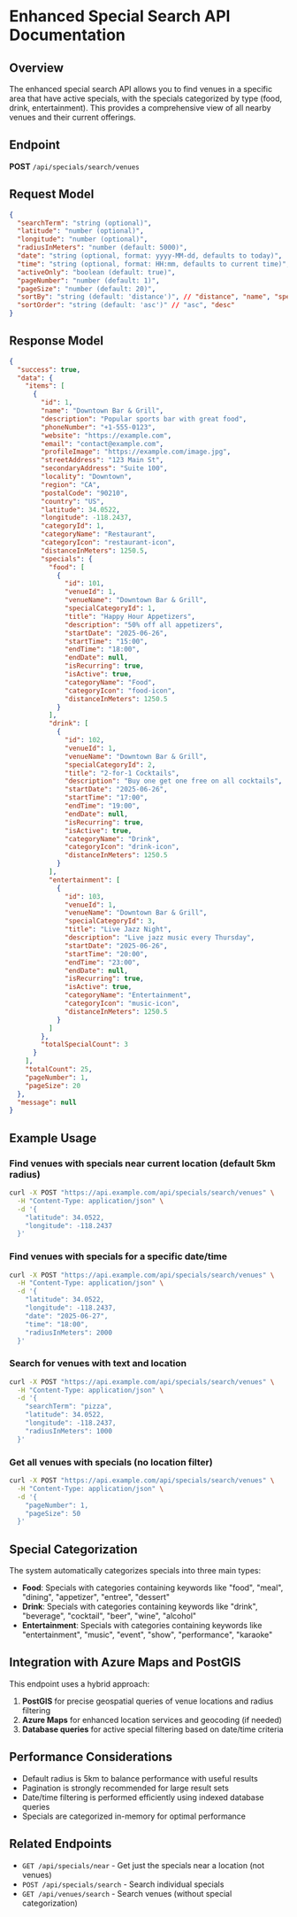 # Enhanced Special Search API Documentation

## Overview

The enhanced special search API allows you to find venues in a specific area that have active specials, with the specials categorized by type (food, drink, entertainment). This provides a comprehensive view of all nearby venues and their current offerings.

## Endpoint

**POST** `/api/specials/search/venues`

## Request Model

```json
{
  "searchTerm": "string (optional)",
  "latitude": "number (optional)",
  "longitude": "number (optional)", 
  "radiusInMeters": "number (default: 5000)",
  "date": "string (optional, format: yyyy-MM-dd, defaults to today)",
  "time": "string (optional, format: HH:mm, defaults to current time)",
  "activeOnly": "boolean (default: true)",
  "pageNumber": "number (default: 1)",
  "pageSize": "number (default: 20)",
  "sortBy": "string (default: 'distance')", // "distance", "name", "special_count"
  "sortOrder": "string (default: 'asc')" // "asc", "desc"
}
```

## Response Model

```json
{
  "success": true,
  "data": {
    "items": [
      {
        "id": 1,
        "name": "Downtown Bar & Grill",
        "description": "Popular sports bar with great food",
        "phoneNumber": "+1-555-0123",
        "website": "https://example.com",
        "email": "contact@example.com",
        "profileImage": "https://example.com/image.jpg",
        "streetAddress": "123 Main St",
        "secondaryAddress": "Suite 100",
        "locality": "Downtown",
        "region": "CA",
        "postalCode": "90210",
        "country": "US",
        "latitude": 34.0522,
        "longitude": -118.2437,
        "categoryId": 1,
        "categoryName": "Restaurant",
        "categoryIcon": "restaurant-icon",
        "distanceInMeters": 1250.5,
        "specials": {
          "food": [
            {
              "id": 101,
              "venueId": 1,
              "venueName": "Downtown Bar & Grill",
              "specialCategoryId": 1,
              "title": "Happy Hour Appetizers",
              "description": "50% off all appetizers",
              "startDate": "2025-06-26",
              "startTime": "15:00",
              "endTime": "18:00",
              "endDate": null,
              "isRecurring": true,
              "isActive": true,
              "categoryName": "Food",
              "categoryIcon": "food-icon",
              "distanceInMeters": 1250.5
            }
          ],
          "drink": [
            {
              "id": 102,
              "venueId": 1,
              "venueName": "Downtown Bar & Grill",
              "specialCategoryId": 2,
              "title": "2-for-1 Cocktails",
              "description": "Buy one get one free on all cocktails",
              "startDate": "2025-06-26",
              "startTime": "17:00",
              "endTime": "19:00",
              "endDate": null,
              "isRecurring": true,
              "isActive": true,
              "categoryName": "Drink",
              "categoryIcon": "drink-icon",
              "distanceInMeters": 1250.5
            }
          ],
          "entertainment": [
            {
              "id": 103,
              "venueId": 1,
              "venueName": "Downtown Bar & Grill",
              "specialCategoryId": 3,
              "title": "Live Jazz Night",
              "description": "Live jazz music every Thursday",
              "startDate": "2025-06-26",
              "startTime": "20:00",
              "endTime": "23:00",
              "endDate": null,
              "isRecurring": true,
              "isActive": true,
              "categoryName": "Entertainment",
              "categoryIcon": "music-icon",
              "distanceInMeters": 1250.5
            }
          ]
        },
        "totalSpecialCount": 3
      }
    ],
    "totalCount": 25,
    "pageNumber": 1,
    "pageSize": 20
  },
  "message": null
}
```

## Example Usage

### Find venues with specials near current location (default 5km radius)
```bash
curl -X POST "https://api.example.com/api/specials/search/venues" \
  -H "Content-Type: application/json" \
  -d '{
    "latitude": 34.0522,
    "longitude": -118.2437
  }'
```

### Find venues with specials for a specific date/time
```bash
curl -X POST "https://api.example.com/api/specials/search/venues" \
  -H "Content-Type: application/json" \
  -d '{
    "latitude": 34.0522,
    "longitude": -118.2437,
    "date": "2025-06-27",
    "time": "18:00",
    "radiusInMeters": 2000
  }'
```

### Search for venues with text and location
```bash
curl -X POST "https://api.example.com/api/specials/search/venues" \
  -H "Content-Type: application/json" \
  -d '{
    "searchTerm": "pizza",
    "latitude": 34.0522,
    "longitude": -118.2437,
    "radiusInMeters": 1000
  }'
```

### Get all venues with specials (no location filter)
```bash
curl -X POST "https://api.example.com/api/specials/search/venues" \
  -H "Content-Type: application/json" \
  -d '{
    "pageNumber": 1,
    "pageSize": 50
  }'
```

## Special Categorization

The system automatically categorizes specials into three main types:

- **Food**: Specials with categories containing keywords like "food", "meal", "dining", "appetizer", "entree", "dessert"
- **Drink**: Specials with categories containing keywords like "drink", "beverage", "cocktail", "beer", "wine", "alcohol"  
- **Entertainment**: Specials with categories containing keywords like "entertainment", "music", "event", "show", "performance", "karaoke"

## Integration with Azure Maps and PostGIS

This endpoint uses a hybrid approach:

1. **PostGIS** for precise geospatial queries of venue locations and radius filtering
2. **Azure Maps** for enhanced location services and geocoding (if needed)
3. **Database queries** for active special filtering based on date/time criteria

## Performance Considerations

- Default radius is 5km to balance performance with useful results
- Pagination is strongly recommended for large result sets  
- Date/time filtering is performed efficiently using indexed database queries
- Specials are categorized in-memory for optimal performance

## Related Endpoints

- `GET /api/specials/near` - Get just the specials near a location (not venues)
- `POST /api/specials/search` - Search individual specials
- `GET /api/venues/search` - Search venues (without special categorization)
